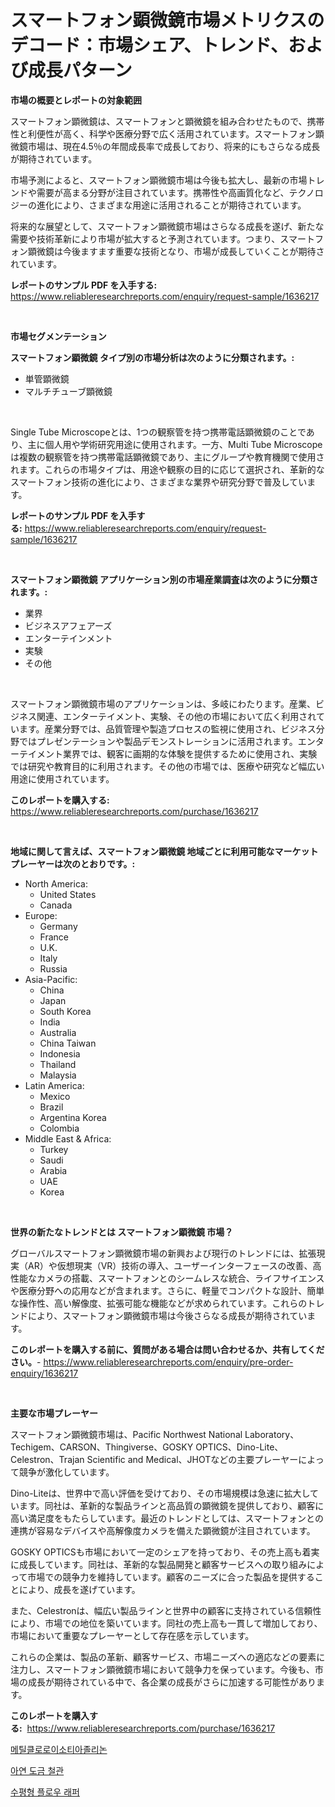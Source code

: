 <p><h1>スマートフォン顕微鏡市場メトリクスのデコード：市場シェア、トレンド、および成長パターン</h1></p><p><strong>市場の概要とレポートの対象範囲</strong></p>
<p><p>スマートフォン顕微鏡は、スマートフォンと顕微鏡を組み合わせたもので、携帯性と利便性が高く、科学や医療分野で広く活用されています。スマートフォン顕微鏡市場は、現在4.5％の年間成長率で成長しており、将来的にもさらなる成長が期待されています。</p><p>市場予測によると、スマートフォン顕微鏡市場は今後も拡大し、最新の市場トレンドや需要が高まる分野が注目されています。携帯性や高画質化など、テクノロジーの進化により、さまざまな用途に活用されることが期待されています。</p><p>将来的な展望として、スマートフォン顕微鏡市場はさらなる成長を遂げ、新たな需要や技術革新により市場が拡大すると予測されています。つまり、スマートフォン顕微鏡は今後ますます重要な技術となり、市場が成長していくことが期待されています。</p></p>
<p><strong>レポートのサンプル PDF を入手する:</strong> <a href="https://www.reliableresearchreports.com/enquiry/request-sample/1636217">https://www.reliableresearchreports.com/enquiry/request-sample/1636217</a></p>
<p>&nbsp;</p>
<p><strong>市場セグメンテーション</strong></p>
<p><strong>スマートフォン顕微鏡 タイプ別の市場分析は次のように分類されます。:</strong></p>
<p><ul><li>単管顕微鏡</li><li>マルチチューブ顕微鏡</li></ul></p>
<p>&nbsp;</p>
<p><p>Single Tube Microscopeとは、1つの観察管を持つ携帯電話顕微鏡のことであり、主に個人用や学術研究用途に使用されます。一方、Multi Tube Microscopeは複数の観察管を持つ携帯電話顕微鏡であり、主にグループや教育機関で使用されます。これらの市場タイプは、用途や観察の目的に応じて選択され、革新的なスマートフォン技術の進化により、さまざまな業界や研究分野で普及しています。</p></p>
<p><strong>レポートのサンプル PDF を入手する:</strong>&nbsp;<a href="https://www.reliableresearchreports.com/enquiry/request-sample/1636217">https://www.reliableresearchreports.com/enquiry/request-sample/1636217</a></p>
<p>&nbsp;</p>
<p><strong> スマートフォン顕微鏡 アプリケーション別の市場産業調査は次のように分類されます。:</strong></p>
<p><ul><li>業界</li><li>ビジネスアフェアーズ</li><li>エンターテインメント</li><li>実験</li><li>その他</li></ul></p>
<p>&nbsp;</p>
<p><p>スマートフォン顕微鏡市場のアプリケーションは、多岐にわたります。産業、ビジネス関連、エンターテイメント、実験、その他の市場において広く利用されています。産業分野では、品質管理や製造プロセスの監視に使用され、ビジネス分野ではプレゼンテーションや製品デモンストレーションに活用されます。エンターテイメント業界では、観客に画期的な体験を提供するために使用され、実験では研究や教育目的に利用されます。その他の市場では、医療や研究など幅広い用途に使用されています。</p></p>
<p><strong>このレポートを購入する:</strong>&nbsp; <a href="https://www.reliableresearchreports.com/purchase/1636217">https://www.reliableresearchreports.com/purchase/1636217</a></p>
<p>&nbsp;</p>
<p><strong>地域に関して言えば、スマートフォン顕微鏡 地域ごとに利用可能なマーケットプレーヤーは次のとおりです。:</strong></p>
<p><ul>
    <li>
        North America:
        <ul>
            <li>United States</li>
            <li>Canada</li>
        </ul>
    </li>
    <li>
        Europe:
        <ul>
            <li>Germany</li>
            <li>France</li>
            <li>U.K.</li>
            <li>Italy</li>
            <li>Russia</li>
        </ul>
    </li>
    <li>
        Asia-Pacific:
        <ul>
            <li>China</li>
            <li>Japan</li>
            <li>South Korea</li>
            <li>India</li>
            <li>Australia</li>
            <li>China Taiwan</li>
            <li>Indonesia</li>
            <li>Thailand</li>
            <li>Malaysia</li>
        </ul>
    </li>
    <li>
        Latin America:
        <ul>
            <li>Mexico</li>
            <li>Brazil</li>
            <li>Argentina Korea</li>
            <li>Colombia</li>
        </ul>
    </li>
    <li>
        Middle East & Africa:
        <ul>
            <li>Turkey</li>
            <li>Saudi</li>
            <li>Arabia</li>
            <li>UAE</li>
            <li>Korea</li>
        </ul>
    </li>
    </ul></p>
<p>&nbsp;</p>
<p><strong>世界の新たなトレンドとは スマートフォン顕微鏡 市場？</strong></p>
<p><p>グローバルスマートフォン顕微鏡市場の新興および現行のトレンドには、拡張現実（AR）や仮想現実（VR）技術の導入、ユーザーインターフェースの改善、高性能なカメラの搭載、スマートフォンとのシームレスな統合、ライフサイエンスや医療分野への応用などが含まれます。さらに、軽量でコンパクトな設計、簡単な操作性、高い解像度、拡張可能な機能などが求められています。これらのトレンドにより、スマートフォン顕微鏡市場は今後さらなる成長が期待されています。</p></p>
<p><strong>このレポートを購入する前に、質問がある場合は問い合わせるか、共有してください。</strong>- <a href="https://www.reliableresearchreports.com/enquiry/pre-order-enquiry/1636217">https://www.reliableresearchreports.com/enquiry/pre-order-enquiry/1636217</a></p>
<p>&nbsp;</p>
<p><strong>主要な市場プレーヤー</strong></p>
<p><p>スマートフォン顕微鏡市場は、Pacific Northwest National Laboratory、Techigem、CARSON、Thingiverse、GOSKY OPTICS、Dino-Lite、Celestron、Trajan Scientific and Medical、JHOTなどの主要プレーヤーによって競争が激化しています。</p><p>Dino-Liteは、世界中で高い評価を受けており、その市場規模は急速に拡大しています。同社は、革新的な製品ラインと高品質の顕微鏡を提供しており、顧客に高い満足度をもたらしています。最近のトレンドとしては、スマートフォンとの連携が容易なデバイスや高解像度カメラを備えた顕微鏡が注目されています。</p><p>GOSKY OPTICSも市場において一定のシェアを持っており、その売上高も着実に成長しています。同社は、革新的な製品開発と顧客サービスへの取り組みによって市場での競争力を維持しています。顧客のニーズに合った製品を提供することにより、成長を遂げています。</p><p>また、Celestronは、幅広い製品ラインと世界中の顧客に支持されている信頼性により、市場での地位を築いています。同社の売上高も一貫して増加しており、市場において重要なプレーヤーとして存在感を示しています。</p><p>これらの企業は、製品の革新、顧客サービス、市場ニーズへの適応などの要素に注力し、スマートフォン顕微鏡市場において競争力を保っています。今後も、市場の成長が期待されている中で、各企業の成長がさらに加速する可能性があります。</p></p>
<p><strong>このレポートを購入する:</strong>&nbsp;&nbsp;<a href="https://www.reliableresearchreports.com/purchase/1636217">https://www.reliableresearchreports.com/purchase/1636217</a></p>
<p><p><a href="https://github.com/xvz497517413/Market-Research-Report-List-1/blob/main/36228327023.md">메틸클로로이소티아졸리논</a></p><p><a href="https://github.com/fernandotryO5lson96765/Market-Research-Report-List-1/blob/main/75554407022.md">아연 도금 철관</a></p><p><a href="https://github.com/vskv4779xr1/Market-Research-Report-List-1/blob/main/78033707024.md">수평형 플로우 래퍼</a></p></p>